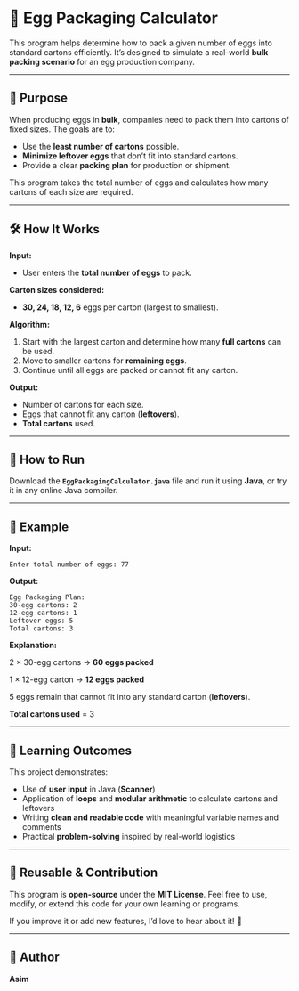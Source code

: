 # 🥚 **Egg Packaging Calculator**

This program helps determine how to pack a given number of eggs into standard cartons efficiently. It’s designed to simulate a real-world **bulk packing scenario** for an egg production company.

-----

## 🚀 **Purpose**

When producing eggs in **bulk**, companies need to pack them into cartons of fixed sizes. The goals are to:

  * Use the **least number of cartons** possible.
  * **Minimize leftover eggs** that don’t fit into standard cartons.
  * Provide a clear **packing plan** for production or shipment.

This program takes the total number of eggs and calculates how many cartons of each size are required.

-----

## 🛠️ **How It Works**

**Input:**

  * User enters the **total number of eggs** to pack.

**Carton sizes considered:**

  * **30, 24, 18, 12, 6** eggs per carton (largest to smallest).

**Algorithm:**

1.  Start with the largest carton and determine how many **full cartons** can be used.
2.  Move to smaller cartons for **remaining eggs**.
3.  Continue until all eggs are packed or cannot fit any carton.

**Output:**

  * Number of cartons for each size.
  * Eggs that cannot fit any carton (**leftovers**).
  * **Total cartons** used.

-----

## 🏃 **How to Run**

Download the **`EggPackagingCalculator.java`** file and run it using **Java**, or try it in any online Java compiler.

-----

## 📖 **Example**

**Input:**

```text
Enter total number of eggs: 77
```

**Output:**

```text
Egg Packaging Plan:
30-egg cartons: 2
12-egg cartons: 1
Leftover eggs: 5
Total cartons: 3
```

**Explanation:**

2 × 30-egg cartons → **60 eggs packed**

1 × 12-egg carton → **12 eggs packed**

5 eggs remain that cannot fit into any standard carton (**leftovers**).

**Total cartons used** = 3

-----

## 🎯 **Learning Outcomes**

This project demonstrates:

  * Use of **user input** in Java (**Scanner**)
  * Application of **loops** and **modular arithmetic** to calculate cartons and leftovers
  * Writing **clean and readable code** with meaningful variable names and comments
  * Practical **problem-solving** inspired by real-world logistics

-----

## 🔧 **Reusable & Contribution**

This program is **open-source** under the **MIT License**.
Feel free to use, modify, or extend this code for your own learning or programs.

If you improve it or add new features, I’d love to hear about it\! 🚀

-----

## 👤 **Author**

**Asim**
